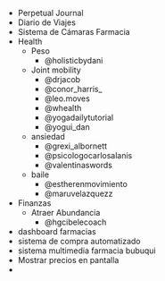
- Perpetual Journal
- Diario de Viajes
- Sistema de Cámaras Farmacia
- Health
	- Peso
		- @holisticbydani
	- Joint mobility 
		- @drjacob
		- @conor_harris_
		- @leo.moves
		- @whealth
		- @yogadailytutorial
		- @yogui_dan
	- ansiedad
		- @grexi_albornett
		- @psicologocarlosalanis
		- @valentinaswords
	- baile
		- @estherenmovimiento
		- @maruvelazquezz
- Finanzas
	- Atraer Abundancia
		- @hgcibelecoach
- dashboard farmacias
- sistema de compra automatizado
- sistema multimedia farmacia bubuqui
- Mostrar precios en pantalla
- 
